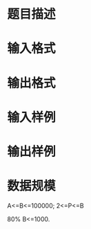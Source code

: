 

# 题目描述



# 输入格式



# 输出格式



# 输入样例



# 输出样例



# 数据规模


<p>
A&lt;=B&lt;=100000; 2&lt;=P&lt;=B
</p>
<p>
80% B&lt;=1000.
</p>
